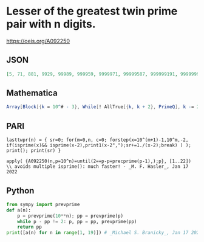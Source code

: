 # Lesser of the greatest twin prime pair with n digits\.
https://oeis.org/A092250
## JSON
```JSON
[5, 71, 881, 9929, 99989, 999959, 9999971, 99999587, 999999191, 9999999701, 99999999761, 999999999959, 9999999998489, 99999999999971, 999999999997967, 9999999999999641, 99999999999998807, 999999999999998927]
```
## Mathematica
```Mathematica
Array[Block[{k = 10^# - 3}, While[! AllTrue[{k, k + 2}, PrimeQ], k -= 2]; k] &, 18]
```
## PARI
```PARI
lasttwpr(n) = { sr=0; for(m=0,n, c=0; forstep(x=10^(m+1)-1,10^m,-2, if(isprime(x)&& isprime(x-2),print1(x-2",");sr+=1./(x-2);break) ) ); print(); print(sr) }
```
```PARI
apply( {A092250(n,p=10^n)=until(2==p-p=precprime(p-1),);p}, [1..22]) \\ avoids multiple isprime(): much faster! - _M. F. Hasler_, Jan 17 2022
```
## Python
```Python
from sympy import prevprime
def a(n):
    p = prevprime(10**n); pp = prevprime(p)
    while p - pp != 2: p, pp = pp, prevprime(pp)
    return pp
print([a(n) for n in range(1, 19)]) # _Michael S. Branicky_, Jan 17 2022
```
